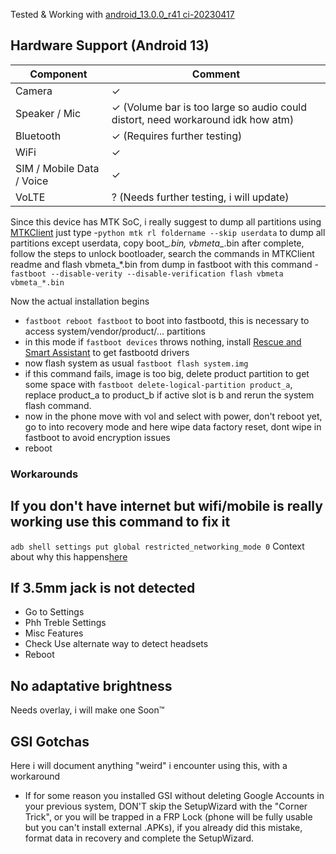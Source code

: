 Tested & Working with [android_13.0.0_r41 ci-20230417](https://github.com/TrebleDroid/treble_experimentations/releases/tag/ci-20230417)
## Hardware Support (Android 13)

| Component                 |      Comment                                              |
|---------------------------|-----------------------------------------------------------|
| Camera                    | ✓                                                         |
| Speaker / Mic             | ✓ (Volume bar is too large so audio could distort, need workaround idk how atm)   |
| Bluetooth                 | ✓ (Requires further testing)                                                        |
| WiFi                      | ✓                                                         |
| SIM / Mobile Data / Voice | ✓                                                         |
| VoLTE                     | ? (Needs further testing, i will update)                  |

Since this device has MTK SoC, i really suggest to dump all partitions using [MTKClient](https://github.com/bkerler/mtkclient)
just type
-`python mtk rl foldername --skip userdata` to dump all partitions except userdata, copy boot_*.bin, vbmeta_*.bin
after complete, follow the steps to unlock bootloader, search the commands in MTKClient readme
and flash vbmeta_*.bin from dump in fastboot with this command
-`fastboot --disable-verity --disable-verification flash vbmeta vbmeta_*.bin`

Now the actual installation begins
- `fastboot reboot fastboot` to boot into fastbootd, this is necessary to access system/vendor/product/... partitions
- in this mode if `fastboot devices` throws nothing, install [Rescue and Smart Assistant](https://www.motorola.com/us/rescue-and-smart-assistant/p) to get fastbootd drivers
- now flash system as usual `fastboot flash system.img`
- if this command fails, image is too big, delete product partition to get some space with `fastboot delete-logical-partition product_a`, replace product_a to product_b if active slot is b and rerun the system flash command.
- now in the phone move with vol and select with power, don't reboot yet, go to into recovery mode and here wipe data factory reset, dont wipe in fastboot to avoid encryption issues
- reboot

### Workarounds
## If you don't have internet but wifi/mobile is really working use this command to fix it
`adb shell settings put global restricted_networking_mode 0`
Context about why this happens[here](https://forum.xda-developers.com/t/gsi-13-lineageos-20-light.4509315/#post-87620773)

## If 3.5mm jack is not detected
- Go to Settings
- Phh Treble Settings
- Misc Features
- Check Use alternate way to detect headsets
- Reboot 

## No adaptative brightness
Needs overlay, i will make one Soon™

## GSI Gotchas
Here i will document anything "weird" i encounter using this, with a workaround
- If for some reason you installed GSI without deleting Google Accounts in your previous system, DON'T skip the SetupWizard with the "Corner Trick", or you will be trapped in a FRP Lock (phone will be fully usable but you can't install external .APKs), if you already did this mistake, format data in recovery and complete the SetupWizard.